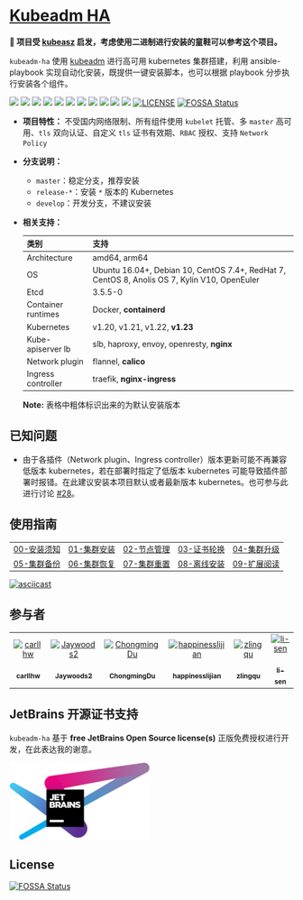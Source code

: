 [Kubeadm HA](https://github.com/TimeBye/kubeadm-ha)
=======

**🎉 项目受 [kubeasz](https://github.com/easzlab/kubeasz) 启发，考虑使用二进制进行安装的童鞋可以参考这个项目。**

`kubeadm-ha` 使用 [kubeadm](https://kubernetes.io/docs/setup/independent/install-kubeadm/) 进行高可用 kubernetes 集群搭建，利用 ansible-playbook 实现自动化安装，既提供一键安装脚本，也可以根据 playbook 分步执行安装各个组件。

[![](https://img.shields.io/badge/Mode-HA-brightgreen.svg?style=flat-square)](https://img.shields.io/badge/Mode-HA-brightgreen.svg?style=flat-square)
[![](https://img.shields.io/badge/Dist-Ubuntu16.04-yellow.svg?style=flat-square)](https://img.shields.io/badge/Dist-Ubuntu16.04-yellow.svg?style=flat-square)
[![](https://img.shields.io/badge/Dist-Debian10-yellow.svg?style=flat-square)](https://img.shields.io/badge/Dist-Debian10-yellow.svg?style=flat-square)
[![](https://img.shields.io/badge/Dist-Centos7-orange.svg?style=flat-square)](https://img.shields.io/badge/Dist-Centos7-orange.svg?style=flat-square)
[![](https://img.shields.io/badge/Dist-RedHat7-orange.svg?style=flat-square)](https://img.shields.io/badge/Dist-RedHat7-orange.svg?style=flat-square)
[![](https://img.shields.io/badge/Dist-Centos8-orange.svg?style=flat-square)](https://img.shields.io/badge/Dist-Centos8-orange.svg?style=flat-square)
[![](https://img.shields.io/badge/Proxy-iptables-brightgreen.svg?style=flat-square)](https://img.shields.io/badge/Proxy-iptables-brightgreen.svg?style=flat-square)
[![](https://img.shields.io/badge/Proxy-IPVS-brightgreen.svg?style=flat-square)](https://img.shields.io/badge/Proxy-IPVS-brightgreen.svg?style=flat-square)
[![](https://img.shields.io/badge/DNS-CoreDNS-brightgreen.svg?style=flat-square)](https://img.shields.io/badge/DNS-CoreDNS-brightgreen.svg?style=flat-square)
[![](https://img.shields.io/badge/Net-Flannel-brightgreen.svg?style=flat-square)](https://img.shields.io/badge/Net-Flannel-brightgreen.svg?style=flat-square)
[![](https://img.shields.io/badge/Net-Calico-brightgreen.svg?style=flat-square)](https://img.shields.io/badge/Net-Calico-brightgreen.svg?style=flat-square)
[![LICENSE](https://img.shields.io/badge/license-Anti%20996-blue.svg?style=flat-square)](https://github.com/TimeBye/kubeadm-ha/blob/master/LICENSE)
[![FOSSA Status](https://app.fossa.io/api/projects/git%2Bgithub.com%2FTimeBye%2Fkubeadm-ha.svg?type=shield)](https://app.fossa.io/projects/git%2Bgithub.com%2FTimeBye%2Fkubeadm-ha?ref=badge_shield)

- **项目特性：** 不受国内网络限制、所有组件使用 `kubelet` 托管、多 `master` 高可用、`tls` 双向认证、自定义 `tls` 证书有效期、`RBAC` 授权、支持 `Network Policy`

- **分支说明：**
  - `master`：稳定分支，推荐安装
  - `release-*`：安装 `*` 版本的 Kubernetes
  - `develop`：开发分支，不建议安装

- **相关支持：**

  | **类别**           | **支持**                                                                                     |
  | :----------------- | :------------------------------------------------------------------------------------------- |
  | Architecture       | amd64, arm64                                                                                 |
  | OS                 | Ubuntu 16.04+, Debian 10, CentOS 7.4+, RedHat 7, CentOS 8, Anolis OS 7, Kylin V10, OpenEuler |
  | Etcd               | 3.5.5-0                                                                                      |
  | Container runtimes | Docker, **containerd**                                                                       |
  | Kubernetes         | v1.20, v1.21, v1.22, **v1.23**                                                               |
  | Kube-apiserver lb  | slb, haproxy, envoy, openresty, **nginx**                                                    |
  | Network plugin     | flannel, **calico**                                                                          |
  | Ingress controller | traefik, **nginx-ingress**                                                                   |

  **Note:** 表格中粗体标识出来的为默认安装版本

## 已知问题

- 由于各插件（Network plugin、Ingress controller）版本更新可能不再兼容低版本 kubernetes，若在部署时指定了低版本 kubernetes 可能导致插件部署时报错。在此建议安装本项目默认或者最新版本 kubernetes。也可参与此进行讨论 [#28](https://github.com/TimeBye/kubeadm-ha/issues/28)。

## 使用指南

<table border="0">
    <tr>
        <td><a target="_blank" href="docs/00-安装须知.md">00-安装须知</a></td>
        <td><a target="_blank" href="docs/01-集群安装.md">01-集群安装</a></td>
        <td><a target="_blank" href="docs/02-节点管理.md">02-节点管理</a></td>
        <td><a target="_blank" href="docs/03-证书轮换.md">03-证书轮换</a></td>
        <td><a target="_blank" href="docs/04-集群升级.md">04-集群升级</a></td>
    </tr>
    <tr>
        <td><a target="_blank" href="docs/05-集群备份.md">05-集群备份</a></td>
        <td><a target="_blank" href="docs/06-集群恢复.md">06-集群恢复</a></td>
        <td><a target="_blank" href="docs/07-集群重置.md">07-集群重置</a></td>
        <td><a target="_blank" href="docs/08-离线安装.md">08-离线安装</a></td>
        <td><a target="_blank" href="docs/09-扩展阅读.md">09-扩展阅读</a></td>
    </tr>
</table>

[![asciicast](https://asciinema.org/a/254490.svg)](https://asciinema.org/a/254490)

## 参与者
<table><tr>

   <td align="center">
  <a href="https://github.com/carllhw"><img src="https://avatars2.githubusercontent.com/u/9696301?s=400&v=4" width="100px;" alt="carllhw"/>
   <br></br><sub><b>carllhw</b></sub>

   <td align="center">
  <a href="https://github.com/Jaywoods2"><img src="https://avatars2.githubusercontent.com/u/18679696?s=400&v=4" width="100px;" alt="Jaywoods2"/>
  <br></br><sub><b>Jaywoods2</b></sub>

   <td align="center">
  <a href="https://github.com/ChongmingDu"><img src="https://avatars.githubusercontent.com/u/22591706?s=400&v=4" width="100px;" alt="ChongmingDu"/>
  <br></br><sub><b>ChongmingDu</b></sub>
  
   <td align="center">
  <a href="https://github.com/happinesslijian"><img src="https://avatars2.githubusercontent.com/u/47111417?s=400&v=4" width="100px;" alt="happinesslijian"/>
  <br></br><sub><b>happinesslijian</b></sub>

   <td align="center">
  <a href="https://github.com/zlingqu"><img src="https://avatars1.githubusercontent.com/u/41672611?s=400&v=4" width="100px;" alt="zlingqu"/>
  <br></br><sub><b>zlingqu</b></sub>

   <td align="center">
  <a href="https://github.com/li-sen"><img src="https://avatars.githubusercontent.com/u/33471335?s=400&v=4" width="100px;" alt="li-sen"/>
  <br></br><sub><b>li-sen</b></sub>

</td></tr></table>

## JetBrains 开源证书支持

`kubeadm-ha` 基于 **free JetBrains Open Source license(s)** 正版免费授权进行开发，在此表达我的谢意。

<a href="https://www.jetbrains.com/?from=kubeadm-ha" target="_blank"><img src="https://raw.githubusercontent.com/panjf2000/illustrations/master/jetbrains/jetbrains-variant-4.png" width="250" align="middle"/></a>

## License
[![FOSSA Status](https://app.fossa.io/api/projects/git%2Bgithub.com%2FTimeBye%2Fkubeadm-ha.svg?type=large)](https://app.fossa.io/projects/git%2Bgithub.com%2FTimeBye%2Fkubeadm-ha?ref=badge_large)